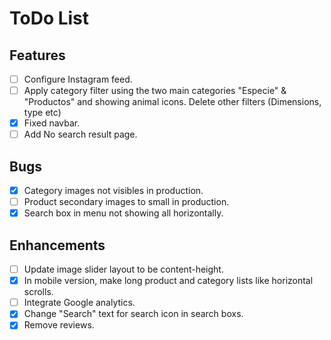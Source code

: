 # ToDo List

## Features
- [ ] Configure Instagram feed.
- [ ] Apply category filter using the two main categories "Especie" & "Productos" and showing animal icons. Delete other filters (Dimensions, type etc)
- [X] Fixed navbar.
- [ ] Add No search result page.

## Bugs
- [X] Category images not visibles in production.
- [ ] Product secondary images to small in production.
- [X] Search box in menu not showing all horizontally.

## Enhancements
- [ ] Update image slider layout to be content-height.
- [X] In mobile version, make long product and category lists like horizontal scrolls.
- [ ] Integrate Google analytics.
- [X] Change "Search" text for search icon in search boxs.
- [X] Remove reviews.